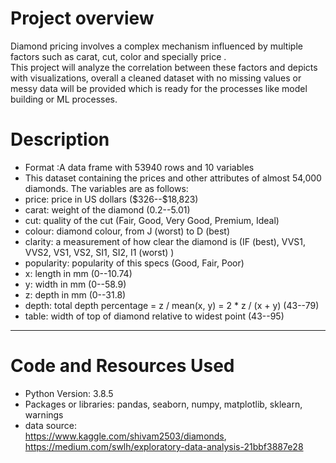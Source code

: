 # Project overview

Diamond pricing involves a complex mechanism influenced by multiple factors such as carat, cut, color and specially price . </br>
This project will analyze the correlation between these factors and depicts with visualizations,
overall a cleaned dataset with no missing values or messy data will be provided which is ready for the processes like model building or ML processes.
<br>



# Description
- Format :A data frame with 53940 rows and 10 variables
- This dataset containing the prices and other attributes of almost 54,000 diamonds. The variables are as follows:<br>
- price: price in US dollars (\$326--\$18,823)</br>
- carat: weight of the diamond (0.2--5.01)</br>
- cut: quality of the cut (Fair, Good, Very Good, Premium, Ideal)</br>
- colour: diamond colour, from J (worst) to D (best)</br>
- clarity: a measurement of how clear the diamond is (IF (best), VVS1, VVS2, VS1, VS2, SI1, SI2, I1 (worst) )</br>
- popularity: popularity of this specs (Good, Fair, Poor)</br>
- x: length in mm (0--10.74)</br>
- y: width in mm (0--58.9)</br>
- z: depth in mm (0--31.8)</br>
- depth: total depth percentage = z / mean(x, y) = 2 * z / (x + y) (43--79)</br>
- table: width of top of diamond relative to widest point (43--95)
<hr>

# Code and Resources Used

- Python Version: 3.8.5</br>
- Packages or libraries: pandas, seaborn, numpy, matplotlib, sklearn, warnings
- data source: </br>https://www.kaggle.com/shivam2503/diamonds, </br>https://medium.com/swlh/exploratory-data-analysis-21bbf3887e28

